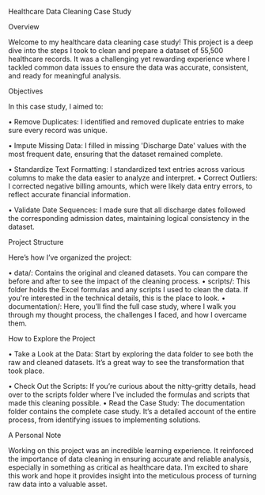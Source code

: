 Healthcare Data Cleaning Case Study

Overview 

Welcome to my healthcare data cleaning case study! This project is a deep dive into the steps I took to clean and prepare a dataset of 55,500 healthcare records. It was a challenging yet rewarding experience where I tackled common data issues to ensure the data was accurate, consistent, and ready for meaningful analysis.

Objectives 

In this case study, I aimed to:

•	Remove Duplicates: I identified and removed duplicate entries to make sure every record was unique.

•	Impute Missing Data: I filled in missing 'Discharge Date' values with the most frequent date, ensuring that the dataset remained complete.

•	Standardize Text Formatting: I standardized text entries across various columns to make the data easier to analyze and interpret.
•	Correct Outliers: I corrected negative billing amounts, which were likely data entry errors, to reflect accurate financial information.

•	Validate Date Sequences: I made sure that all discharge dates followed the corresponding admission dates, maintaining logical consistency in the dataset.

Project Structure 

Here’s how I’ve organized the project:

•	data/: Contains the original and cleaned datasets. You can compare the before and after to see the impact of the cleaning process.
•	scripts/: This folder holds the Excel formulas and any scripts I used to clean the data. If you're interested in the technical details, this is the place to look.
•	documentation/: Here, you’ll find the full case study, where I walk you through my thought process, the challenges I faced, and how I overcame them.

How to Explore the Project

•	Take a Look at the Data: Start by exploring the data folder to see both the raw and cleaned datasets. It’s a great way to see the transformation that took place.

•	Check Out the Scripts: If you’re curious about the nitty-gritty details, head over to the scripts folder where I’ve included the formulas and scripts that made this cleaning possible.
•	Read the Case Study: The documentation folder contains the complete case study. It’s a detailed account of the entire process, from identifying issues to implementing solutions.

A Personal Note 

Working on this project was an incredible learning experience. It reinforced the importance of data cleaning in ensuring accurate and reliable analysis, especially in something as critical as healthcare data. I’m excited to share this work and hope it provides insight into the meticulous process of turning raw data into a valuable asset.
